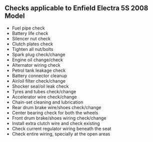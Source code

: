 ## Checks applicable to Enfield Electra 5S 2008 Model
* Fuel pipe check
* Battery life check
* Silencer nut check
* Clutch plates check
* Tighten all nut/bolts
* Spark plug check/change
* Engine oil change/check
* Alternator wiring check
* Petrol tank leakage check
* Battery connector cleanup
* Air/oil filter check/change
* Shocker seal/oil leak check
* Tyres and tubes check/change
* Accelerator wire check/change
* Chain-set cleaning and lubrication
* Rear drum brake wire/shoes check/change
* Center bearing check for both the wheels
* Front drum brake/shoes wiring check/change
* Install extra clutch wire and check existing
* Check current regulator wiring beneath the seat
* Check entire wiring, specially at the open areas